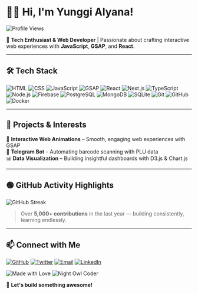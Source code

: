 # 👨‍💻 Hi, I'm Yunggi Alyana!

![Profile Views](https://komarev.com/ghpvc/?username=YunggiAlyana&color=blue)

🚀 **Tech Enthusiast & Web Developer** | Passionate about crafting interactive web experiences with **JavaScript**, **GSAP**, and **React**.

---

## 🛠 Tech Stack

![HTML](https://img.shields.io/badge/HTML5-E34F26?style=for-the-badge&logo=html5&logoColor=white)
![CSS](https://img.shields.io/badge/CSS3-1572B6?style=for-the-badge&logo=css3&logoColor=white)
![JavaScript](https://img.shields.io/badge/JavaScript-F7DF1E?style=for-the-badge&logo=javascript&logoColor=black)
![GSAP](https://img.shields.io/badge/GSAP-00C300?style=for-the-badge&logo=greensock&logoColor=white)
![React](https://img.shields.io/badge/React-61DAFB?style=for-the-badge&logo=react&logoColor=black)
![Next.js](https://img.shields.io/badge/Next.js-000000?style=for-the-badge&logo=nextdotjs&logoColor=white)
![TypeScript](https://img.shields.io/badge/TypeScript-3178C6?style=for-the-badge&logo=typescript&logoColor=white)
![Node.js](https://img.shields.io/badge/Node.js-339933?style=for-the-badge&logo=node.js&logoColor=white)
![Firebase](https://img.shields.io/badge/Firebase-FFCA28?style=for-the-badge&logo=firebase&logoColor=black)
![PostgreSQL](https://img.shields.io/badge/PostgreSQL-336791?style=for-the-badge&logo=postgresql&logoColor=white)
![MongoDB](https://img.shields.io/badge/MongoDB-47A248?style=for-the-badge&logo=mongodb&logoColor=white)
![SQLite](https://img.shields.io/badge/SQLite-003B57?style=for-the-badge&logo=sqlite&logoColor=white)
![Git](https://img.shields.io/badge/Git-F05032?style=for-the-badge&logo=git&logoColor=white)
![GitHub](https://img.shields.io/badge/GitHub-181717?style=for-the-badge&logo=github&logoColor=white)
![Docker](https://img.shields.io/badge/Docker-2496ED?style=for-the-badge&logo=docker&logoColor=white)

---

## 📌 Projects & Interests
🎨 **Interactive Web Animations** – Smooth, engaging web experiences with GSAP  
🤖 **Telegram Bot** – Automating barcode scanning with PLU data  
📊 **Data Visualization** – Building insightful dashboards with D3.js & Chart.js  

---

## 🟢 GitHub Activity Highlights

![GitHub Streak](https://streak-stats.demolab.com?user=YunggiAlyana&theme=radical&border_radius=5)

> Over **5,000+ contributions** in the last year — building consistently, learning endlessly.

---

## 📫 Connect with Me
[![GitHub](https://img.shields.io/badge/GitHub-%23181717.svg?style=for-the-badge&logo=github&logoColor=white)](https://github.com/YunggiAlyana)
[![Twitter](https://img.shields.io/badge/Twitter-%231DA1F2.svg?style=for-the-badge&logo=twitter&logoColor=white)](https://x.com/Ccookies25)
[![Email](https://img.shields.io/badge/Email-%23D14836.svg?style=for-the-badge&logo=gmail&logoColor=white)](mailto:yunggialyana123@gmail.com)
[![LinkedIn](https://img.shields.io/badge/LinkedIn-%230A66C2.svg?style=for-the-badge&logo=linkedin&logoColor=white)](https://www.linkedin.com/in/yunggi-alyana318/)

![Made with Love](https://img.shields.io/badge/Made%20with%20❤️-FF0000?style=for-the-badge)
![Night Owl Coder](https://img.shields.io/badge/Night%20Owl%20Coder-000000?style=for-the-badge&logo=github&logoColor=white)

🚀 **Let's build something awesome!**
